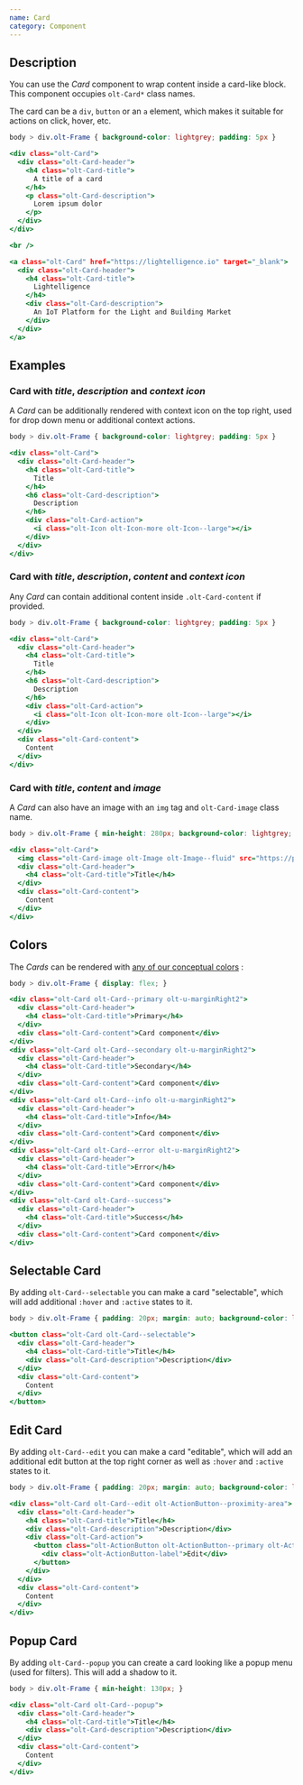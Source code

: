 ```yaml
---
name: Card
category: Component
---
```


## Description

You can use the *Card* component to wrap content inside a card-like block. This
component occupies `olt-Card*` class names.

The card can be a `div`, `button` or an `a` element, which makes it suitable
for actions on click, hover, etc.

```basic.css hidden
body > div.olt-Frame { background-color: lightgrey; padding: 5px }
```

```basic.html
<div class="olt-Card">
  <div class="olt-Card-header">
    <h4 class="olt-Card-title">
      A title of a card
    </h4>
    <p class="olt-Card-description">
      Lorem ipsum dolor
    </p>
  </div>
</div>

<br />

<a class="olt-Card" href="https://lightelligence.io" target="_blank">
  <div class="olt-Card-header">
    <h4 class="olt-Card-title">
      Lightelligence
    </h4>
    <div class="olt-Card-description">
      An IoT Platform for the Light and Building Market
    </div>
  </div>
</a>
```

## Examples

### Card with *title*, *description* and *context icon*

A *Card* can be additionally rendered with context icon on the top right, used
for drop down menu or additional context actions.

```context.css hidden
body > div.olt-Frame { background-color: lightgrey; padding: 5px }
```

```context.html
<div class="olt-Card">
  <div class="olt-Card-header">
    <h4 class="olt-Card-title">
      Title
    </h4>
    <h6 class="olt-Card-description">
      Description
    </h6>
    <div class="olt-Card-action">
      <i class="olt-Icon olt-Icon-more olt-Icon--large"></i>
    </div>
  </div>
</div>
```

### Card with *title*, *description*, *content* and *context icon*

Any *Card* can contain additional content inside `.olt-Card-content` if
provided.

```content.css hidden
body > div.olt-Frame { background-color: lightgrey; padding: 5px }
```

```content.html
<div class="olt-Card">
  <div class="olt-Card-header">
    <h4 class="olt-Card-title">
      Title
    </h4>
    <h6 class="olt-Card-description">
      Description
    </h6>
    <div class="olt-Card-action">
      <i class="olt-Icon olt-Icon-more olt-Icon--large"></i>
    </div>
  </div>
  <div class="olt-Card-content">
    Content
  </div>
</div>
```

### Card with *title*, *content* and *image*

A *Card* can also have an image with an `img` tag and `olt-Card-image` class
name.

```image.css hidden
body > div.olt-Frame { min-height: 280px; background-color: lightgrey; padding: 5px }
```

```image.html
<div class="olt-Card">
  <img class="olt-Card-image olt-Image olt-Image--fluid" src="https://picsum.photos/860/200"/>
  <div class="olt-Card-header">
    <h4 class="olt-Card-title">Title</h4>
  </div>
  <div class="olt-Card-content">
    Content
  </div>
</div>
```

## Colors

The *Cards* can be rendered with
[any of our conceptual colors](/#concepts-colors) :

```colors.css hidden
body > div.olt-Frame { display: flex; }
```

```colors.html
<div class="olt-Card olt-Card--primary olt-u-marginRight2">
  <div class="olt-Card-header">
    <h4 class="olt-Card-title">Primary</h4>
  </div>
  <div class="olt-Card-content">Card component</div>
</div>
<div class="olt-Card olt-Card--secondary olt-u-marginRight2">
  <div class="olt-Card-header">
    <h4 class="olt-Card-title">Secondary</h4>
  </div>
  <div class="olt-Card-content">Card component</div>
</div>
<div class="olt-Card olt-Card--info olt-u-marginRight2">
  <div class="olt-Card-header">
    <h4 class="olt-Card-title">Info</h4>
  </div>
  <div class="olt-Card-content">Card component</div>
</div>
<div class="olt-Card olt-Card--error olt-u-marginRight2">
  <div class="olt-Card-header">
    <h4 class="olt-Card-title">Error</h4>
  </div>
  <div class="olt-Card-content">Card component</div>
</div>
<div class="olt-Card olt-Card--success">
  <div class="olt-Card-header">
    <h4 class="olt-Card-title">Success</h4>
  </div>
  <div class="olt-Card-content">Card component</div>
</div>
```

## Selectable Card

By adding `olt-Card--selectable` you can make a card "selectable", which will
add additional `:hover` and `:active` states to it.

```buttons.css hidden
body > div.olt-Frame { padding: 20px; margin: auto; background-color: lightgrey; }
```

```buttons.html
<button class="olt-Card olt-Card--selectable">
  <div class="olt-Card-header">
    <h4 class="olt-Card-title">Title</h4>
    <div class="olt-Card-description">Description</div>
  </div>
  <div class="olt-Card-content">
    Content
  </div>
</button>
```

## Edit Card

By adding `olt-Card--edit` you can make a card "editable", which will
add an additional edit button at the top right corner as well as `:hover` and `:active` states to it.

```edit.css hidden
body > div.olt-Frame { padding: 20px; margin: auto; background-color: lightgrey; }
```

```edit.html
<div class="olt-Card olt-Card--edit olt-ActionButton--proximity-area">
  <div class="olt-Card-header">
    <h4 class="olt-Card-title">Title</h4>
    <div class="olt-Card-description">Description</div>
    <div class="olt-Card-action">
      <button class="olt-ActionButton olt-ActionButton--primary olt-ActionButton-icon-right olt-Icon-edit">
        <div class="olt-ActionButton-label">Edit</div>
      </button>
    </div>
  </div>
  <div class="olt-Card-content">
    Content
  </div>
</div>
```

## Popup Card

By adding `olt-Card--popup` you can create a card looking like a popup menu (used for filters). This will add a shadow to it.

```popup.css hidden
body > div.olt-Frame { min-height: 130px; }
```

```popup.html
<div class="olt-Card olt-Card--popup">
  <div class="olt-Card-header">
    <h4 class="olt-Card-title">Title</h4>
    <div class="olt-Card-description">Description</div>
  </div>
  <div class="olt-Card-content">
    Content
  </div>
</div>
```
